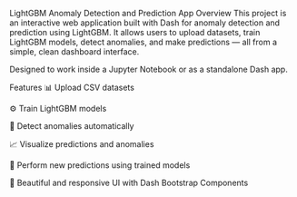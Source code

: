 LightGBM Anomaly Detection and Prediction App
Overview
This project is an interactive web application built with Dash for anomaly detection and prediction using LightGBM.
It allows users to upload datasets, train LightGBM models, detect anomalies, and make predictions — all from a simple, clean dashboard interface.

Designed to work inside a Jupyter Notebook or as a standalone Dash app.

Features
📊 Upload CSV datasets

⚙️ Train LightGBM models

🚨 Detect anomalies automatically

📈 Visualize predictions and anomalies

🧠 Perform new predictions using trained models

🎨 Beautiful and responsive UI with Dash Bootstrap Components